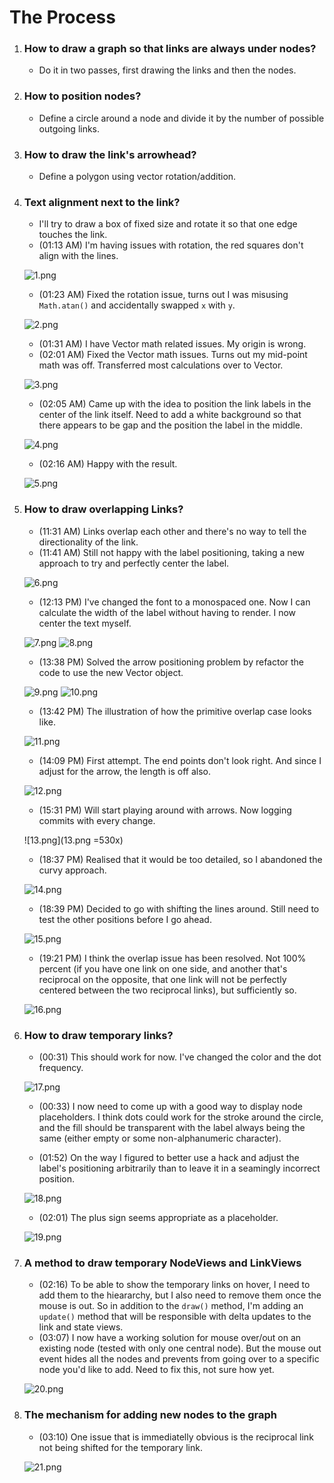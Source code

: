 # The Process

1. ### How to draw a graph so that links are always under nodes?
   - Do it in two passes, first drawing the links and then the nodes.
2. ### How to position nodes?
   - Define a circle around a node and divide it by the number of possible outgoing links.
3. ### How to draw the link's arrowhead?
   - Define a polygon using vector rotation/addition.
4. ### Text alignment next to the link?
   - I'll try to draw a box of fixed size and rotate it so that one edge touches the link.
   - (01:13 AM) I'm having issues with rotation, the red squares don't align with the lines.
   
   ![1.png](1.png)
   
   - (01:23 AM) Fixed the rotation issue, turns out I was misusing `Math.atan()` and accidentally swapped `x` with `y`.
   
   ![2.png](2.png)
   
   - (01:31 AM) I have Vector math related issues. My origin is wrong.
   - (02:01 AM) Fixed the Vector math issues. Turns out my mid-point math was off. Transferred most calculations over to Vector.
   
   ![3.png](3.png)
   
   - (02:05 AM) Came up with the idea to position the link labels in the center of the link itself. Need to add a white background so that there appears to be gap and the position the label in the middle.
   
   ![4.png](4.png)
   
   - (02:16 AM) Happy with the result.
   
   ![5.png](5.png)
   
5. ### How to draw overlapping Links?
   - (11:31 AM) Links overlap each other and there's no way to tell the directionality of the link.
   - (11:41 AM) Still not happy with the label positioning, taking a new approach to try and perfectly center the label.
   
   ![6.png](6.png)
   
   - (12:13 PM) I've changed the font to a monospaced one. Now I can calculate the width of the label without having to render. I now center the text myself.
   
   ![7.png](8.png)
   ![8.png](8.png)
   
   - (13:38 PM) Solved the arrow positioning problem by refactor the code to use the new Vector object.
   
   ![9.png](9.png)
   ![10.png](10.png)
   
   - (13:42 PM) The illustration of how the primitive overlap case looks like.
   
   ![11.png](11.png)
   
   - (14:09 PM) First attempt. The end points don't look right. And since I adjust for the arrow, the length is off also.
   
   ![12.png](12.png)
   
   - (15:31 PM) Will start playing around with arrows. Now logging commits with every change.
   
   ![13.png](13.png =530x)
   
   - (18:37 PM) Realised that it would be too detailed, so I abandoned the curvy approach.
   
   ![14.png](14.png)
   
   - (18:39 PM) Decided to go with shifting the lines around. Still need to test the other positions before I go ahead.
   
   ![15.png](15.png)
   
   - (19:21 PM) I think the overlap issue has been resolved. Not 100% percent (if you have one link on one side, and another that's reciprocal on the opposite, that one link will not be perfectly centered between the two reciprocal links), but sufficiently so.
   
   ![16.png](16.png)
   
6. ### How to draw temporary links?
   - (00:31) This should work for now. I've changed the color and the dot frequency.
   
   ![17.png](17.png)
   
   - (00:33) I now need to come up with a good way to display node placeholders. I think dots could work for the stroke around the circle, and the fill should be transparent with the label always being the same (either empty or some non-alphanumeric character).
   
   - (01:52) On the way I figured to better use a hack and adjust the label's positioning arbitrarily than to leave it in a seamingly incorrect position.
   
   ![18.png](18.png)
   
   - (02:01) The plus sign seems appropriate as a placeholder.
   
   ![19.png](19.png)
   
7. ### A method to draw temporary NodeViews and LinkViews
   - (02:16) To be able to show the temporary links on hover, I need to add them to the hieararchy, but I also need to remove them once the mouse is out. So in addition to the `draw()` method, I'm adding an `update()` method that will be responsible with delta updates to the link and state views.
   - (03:07) I now have a working solution for mouse over/out on an existing node (tested with only one central node). But the mouse out event hides all the nodes and prevents from going over to a specific node you'd like to add. Need to fix this, not sure how yet.
   
   ![20.png](20.png)
   
8. ### The mechanism for adding new nodes to the graph
   - (03:10) One issue that is immediatelly obvious is the reciprocal link not being shifted for the temporary link.
   
   ![21.png](21.png)